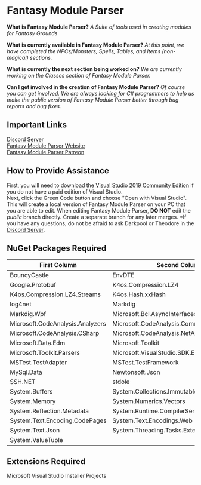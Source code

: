 # Fantasy Module Parser
**What is Fantasy Module Parser?** *A Suite of tools used in creating modules for Fantasy Grounds*

**What is currently available in Fantasy Module Parser?** *At this point, we have completed the NPCs/Monsters, Spells, Tables, and Items (non-magical) sections.*

**What is currently the next section being worked on?** *We are currently working on the Classes section of Fantasy Module Parser.*

**Can I get involved in the creation of Fantasy Module Parser?** *Of course you can get involved. We are always looking for C# programmers to help us make the public version of Fantasy Module Parser better through bug reports and bug fixes.*

## Important Links
[Discord Server](https://discord.gg/78SdFgg)  
[Fantasy Module Parser Website](https://fantasymoduleparser.tech)  
[Fantasy Module Parser Patreon](https://www.patreon.com/fantasymoduleparser)

## How to Provide Assistance
First, you will need to download the [Visual Studio 2019 Community Edition](https://visualstudio.microsoft.com/vs/community/) if you do not have a paid edition of Visual Studio.  
Next, click the Green Code button and choose "Open with Visual Studio". This will create a local version of Fantasy Module Parser on your PC that you are able to edit.
When editing Fantasy Module Parser, **DO NOT** edit the *public* branch directly. Create a separate branch for any later merges. *If you have any questions, do not be afraid to ask Darkpool or Theodore in the [Discord Server](https://discord.gg/78SdFgg).

## NuGet Packages Required
First Column | Second Column
------------ | -------------
BouncyCastle | EnvDTE
Google.Protobuf | K4os.Compression.LZ4
K4os.Compression.LZ4.Streams | K4os.Hash.xxHash
log4net | Markdig  
Markdig.Wpf | Microsoft.Bcl.AsyncInterfaces  
Microsoft.CodeAnalysis.Analyzers | Microsoft.CodeAnalysis.Common  
Microsoft.CodeAnalysis.CSharp | Microsoft.CodeAnalysis.NetAnalyzers  
Microsoft.Data.Edm | Microsoft.Toolkit  
Microsoft.Toolkit.Parsers | Microsoft.VisualStudio.SDK.EmbedInteropTypes  
MSTest.TestAdapter | MSTest.TestFramework  
MySql.Data | Newtonsoft.Json
SSH.NET | stdole
System.Buffers | System.Collections.Immutable
System.Memory | System.Numerics.Vectors
System.Reflection.Metadata | System.Runtime.CompilerServices.Unsafe
System.Text.Encoding.CodePages | System.Text.Encodings.Web
System.Text.Json | System.Threading.Tasks.Extensions
System.ValueTuple |

## Extensions Required
Microsoft Visual Studio Installer Projects

